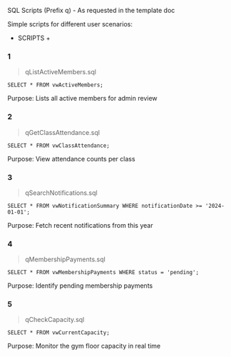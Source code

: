 SQL Scripts (Prefix q) - As requested in the template doc

Simple scripts for different user scenarios:

+   SCRIPTS    +

### 1

> qListActiveMembers.sql

    SELECT * FROM vwActiveMembers;

Purpose: Lists all active members for admin review



### 2

> qGetClassAttendance.sql

    SELECT * FROM vwClassAttendance;

Purpose: View attendance counts per class



### 3

> qSearchNotifications.sql

    SELECT * FROM vwNotificationSummary WHERE notificationDate >= '2024-01-01';

Purpose: Fetch recent notifications from this year



### 4

> qMembershipPayments.sql

    SELECT * FROM vwMembershipPayments WHERE status = 'pending';

Purpose: Identify pending membership payments



### 5

> qCheckCapacity.sql

    SELECT * FROM vwCurrentCapacity;

Purpose: Monitor the gym floor capacity in real time



